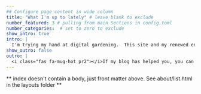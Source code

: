 ```yaml
---
## Configure page content in wide column
title: "What I'm up to lately" # leave blank to exclude
number_featured: 3 # pulling from main Sections in config.toml
number_categories:  # set to zero to exclude
show_intro: true
intro: |
  I'm trying my hand at digital gardening.  This site and my renewed engagement with social media are some of my little garden beds.  Feel free to look around and see what I'm growing.
show_outro: false
outro: |
  <i class="fas fa-mug-hot pr2"></i>If my blog has helped you, you can [buy me a coffee](https://ko-fi.com/)!
---
```


** index doesn't contain a body, just front matter above.
See about/list.html in the layouts folder **


